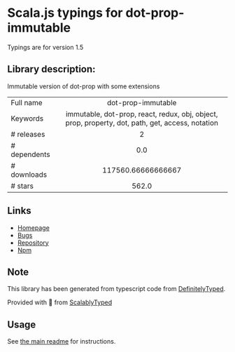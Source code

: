 
# Scala.js typings for dot-prop-immutable

Typings are for version 1.5

## Library description:
Immutable version of dot-prop with some extensions

|                    |                 |
| ------------------ | :-------------: |
| Full name          | dot-prop-immutable |
| Keywords           | immutable, dot-prop, react, redux, obj, object, prop, property, dot, path, get, access, notation |
| # releases         | 2 |
| # dependents       | 0.0 |
| # downloads        | 117560.66666666667 |
| # stars            | 562.0 |

## Links
- [Homepage](https://github.com/debitoor/dot-prop-immutable)
- [Bugs](https://github.com/debitoor/dot-prop-immutable/issues)
- [Repository](https://github.com/debitoor/dot-prop-immutable)
- [Npm](https://www.npmjs.com/package/dot-prop-immutable)
    


## Note
This library has been generated from typescript code from [DefinitelyTyped](https://definitelytyped.org).

Provided with :purple_heart: from [ScalablyTyped](https://github.com/oyvindberg/ScalablyTyped)

## Usage
See [the main readme](../../readme.md) for instructions.


